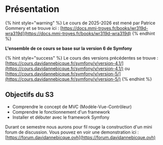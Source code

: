 # Présentation

{% hint style="warning" %}
Le cours de 2025-2026 est mené par Patrice Gommery et se trouve ici : [https://docs.mmi-troyes.fr/books/wr319d-wra319d](https://docs.mmi-troyes.fr/books/wr319d-wra319d)
{% endhint %}





**L'ensemble de ce cours se base sur la version 6 de Symfony**

{% hint style="success" %}
Le cours des versions précédentes se trouve : [https://cours.davidannebicque.fr/symfony/v/version-4.1/](https://cours.davidannebicque.fr/symfony/v/version-4.1/) ou [https://cours.davidannebicque.fr/symfony/v/version-5/](https://cours.davidannebicque.fr/symfony/v/version-5/)
{% endhint %}

## Objectifs du S3

* Comprendre le concept de MVC (Modèle-Vue-Contrôleur)
* Comprendre le fonctionnement d'un framework
* Installer et débuter avec le framework Symfony

Durant ce semestre nous aurons pour fil rouge la construction d'un mini forum de discussion. Vous pouvez en voir une demonstration ici : [https://forum.davidannebicque.ovh](https://forum.davidannebicque.ovh)
